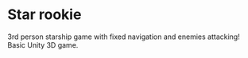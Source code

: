 # Star rookie
3rd person starship game with fixed navigation and enemies attacking! Basic Unity 3D game.
